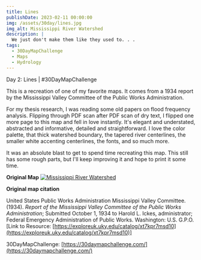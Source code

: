 ```yaml
---
title: Lines
publishDate: 2023-02-11 00:00:00
img: /assets/30day/lines.jpg
img_alt: Mississippi River Watershed
description: |
  We just don't make them like they used to. . .
tags:
  - 30DayMapChallenge
  - Maps
  - Hydrology
---
```


Day 2: Lines | #30DayMapChallenge

This is a recreation of one of my favorite maps.  It comes from a 1934 report by the Mississippi Valley Committee of the Public Works Administration.  

For my thesis research, I was reading some old papers on flood frequency analysis.  Flipping through PDF scan after PDF scan of dry text, I flipped one more page to this map and fell in love instantly.  It's elegant and understated, abstracted and informative, detailed and straightforward.  I love the color palette, that thick watershed boundary, the tapered river centerlines, the smaller white accenting centerlines, the fonts, and so much more.

It was an absolute blast to get to spend time recreating this map.  This still has some rough parts, but I'll keep improving it and hope to print it some time.

<b>Original Map</b>
[![Mississippi River Watershed](/assets/30day/MS_OG.jpg)](/assets/30day/MS_OG.jpg)

<b>Original map citation</b>

United States Public Works Administration Mississippi Valley Committee. (1934). <i>Report of the Mississippi Valley Committee of the Public Works Administration</i>; Submitted October 1, 1934 to Harold L. Ickes, administrator; Federal Emergency Administration of Public Works. Washington: U.S. G.P.O. [Link to Resource: [https://exploreuk.uky.edu/catalog/xt7kpr7msd10](https://exploreuk.uky.edu/catalog/xt7kpr7msd10)]

30DayMapChallenge:  [https://30daymapchallenge.com/](https://30daymapchallenge.com/)



 
